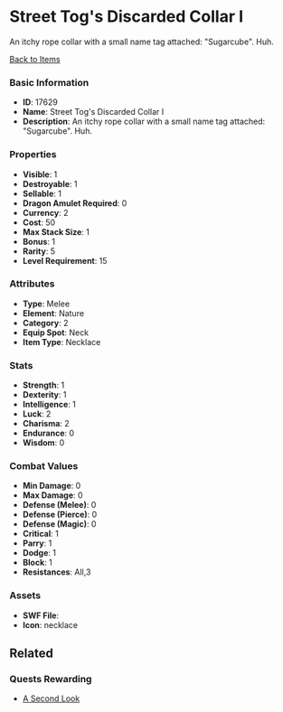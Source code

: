 # Street Tog's Discarded Collar I

An itchy rope collar with a small name tag attached: "Sugarcube". Huh.

[Back to Items](../items.md)

### Basic Information

- **ID**: 17629
- **Name**: Street Tog&#039;s Discarded Collar I
- **Description**: An itchy rope collar with a small name tag attached: &quot;Sugarcube&quot;. Huh.

### Properties

- **Visible**: 1
- **Destroyable**: 1
- **Sellable**: 1
- **Dragon Amulet Required**: 0
- **Currency**: 2
- **Cost**: 50
- **Max Stack Size**: 1
- **Bonus**: 1
- **Rarity**: 5
- **Level Requirement**: 15

### Attributes

- **Type**: Melee
- **Element**: Nature
- **Category**: 2
- **Equip Spot**: Neck
- **Item Type**: Necklace

### Stats

- **Strength**: 1
- **Dexterity**: 1
- **Intelligence**: 1
- **Luck**: 2
- **Charisma**: 2
- **Endurance**: 0
- **Wisdom**: 0

### Combat Values

- **Min Damage**: 0
- **Max Damage**: 0
- **Defense (Melee)**: 0
- **Defense (Pierce)**: 0
- **Defense (Magic)**: 0
- **Critical**: 1
- **Parry**: 1
- **Dodge**: 1
- **Block**: 1
- **Resistances**: All,3

### Assets

- **SWF File**: 
- **Icon**: necklace

## Related

### Quests Rewarding

- [A Second Look](../quests/1455-a-second-look.md)

